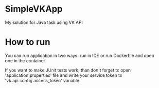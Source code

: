 # SimpleVKApp
My solution for Java task using VK API

# How to run
You can run application in two ways: run in IDE or run Dockerfile and open one in the container. 

If you want to make JUnit tests work, than don't forget to open 'application.properties' file and write your service token to 'vk.api.config.access_token' variable.
